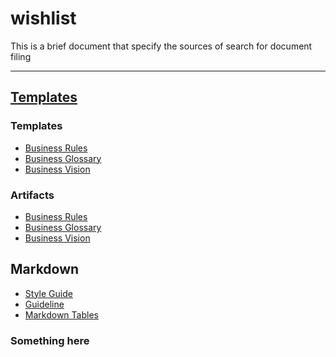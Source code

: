wishlist
========

This is a brief document that specify the sources of search for document filing

-------------------------------------------------------------------------------

[Templates](http://sce.uhcl.edu/helm/rationalunifiedprocess/process/templates.htm)
-------------

### Templates

* [Business Rules](http://sce.uhcl.edu/helm/rationalunifiedprocess/process/artifact/ar_brules.htm)
* [Business Glossary](http://sce.uhcl.edu/helm/rationalunifiedprocess/process/artifact/ar_bgloss.htm)
* [Business Vision](http://sce.uhcl.edu/helm/rationalunifiedprocess/process/artifact/ar_bvsio.htm)

### Artifacts

* [Business Rules](http://sce.uhcl.edu/helm/rup_school_example/wcsoftwareprocessweb/templates/busmodel/pt_brules.htm)
* [Business Glossary](http://sce.uhcl.edu/helm/rup_school_example/wcsoftwareprocessweb/templates/busmodel/pt_bglos.htm)
* [Business Vision](http://sce.uhcl.edu/helm/rup_school_example/wcsoftwareprocessweb/templates/busmodel/pt_bvis.htm)

Markdown
-----------

* [Style Guide](https://github.com/carwin/markdown-styleguide)
* [Guideline](https://github.com/rails/rails/blob/master/guides/source/active_record_basics.md)
* [Markdown Tables](http://www.tablesgenerator.com/markdown_tables)

### Something here
